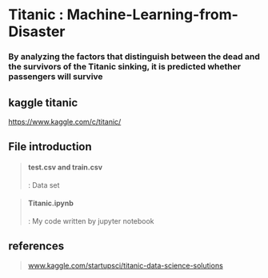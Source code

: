 # Titanic : Machine-Learning-from-Disaster

###  By analyzing the factors that distinguish between the dead and the survivors of the Titanic sinking, it is predicted whether passengers will survive

## kaggle titanic
https://www.kaggle.com/c/titanic/

## File introduction
> #### test.csv and train.csv
> : Data set

> #### Titanic.ipynb
> : My code written by jupyter notebook

## references
> www.kaggle.com/startupsci/titanic-data-science-solutions
